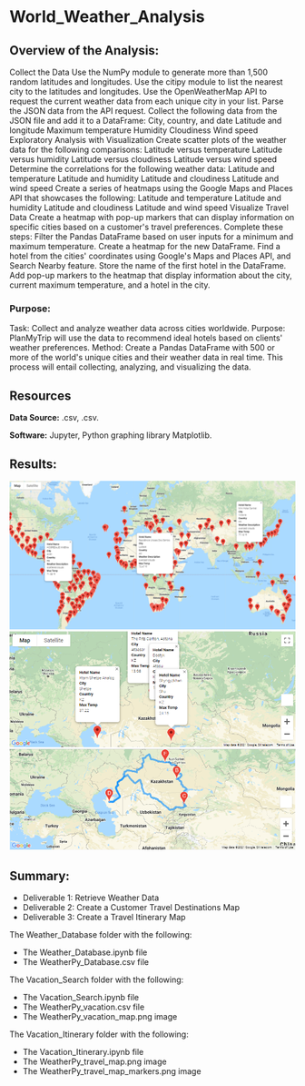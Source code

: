 # World_Weather_Analysis

## Overview of the Analysis:

Collect the Data
Use the NumPy module to generate more than 1,500 random latitudes and longitudes.
Use the citipy module to list the nearest city to the latitudes and longitudes.
Use the OpenWeatherMap API to request the current weather data from each unique city in your list.
Parse the JSON data from the API request.
Collect the following data from the JSON file and add it to a DataFrame:
City, country, and date
Latitude and longitude
Maximum temperature
Humidity
Cloudiness
Wind speed
Exploratory Analysis with Visualization
Create scatter plots of the weather data for the following comparisons:
Latitude versus temperature
Latitude versus humidity
Latitude versus cloudiness
Latitude versus wind speed
Determine the correlations for the following weather data:
Latitude and temperature
Latitude and humidity
Latitude and cloudiness
Latitude and wind speed
Create a series of heatmaps using the Google Maps and Places API that showcases the following:
Latitude and temperature
Latitude and humidity
Latitude and cloudiness
Latitude and wind speed
Visualize Travel Data
Create a heatmap with pop-up markers that can display information on specific cities based on a customer's travel preferences. Complete these steps:
Filter the Pandas DataFrame based on user inputs for a minimum and maximum temperature.
Create a heatmap for the new DataFrame.
Find a hotel from the cities' coordinates using Google's Maps and Places API, and Search Nearby feature.
Store the name of the first hotel in the DataFrame.
Add pop-up markers to the heatmap that display information about the city, current maximum temperature, and a hotel in the city.

### Purpose:

Task: Collect and analyze weather data across cities worldwide.
Purpose: PlanMyTrip will use the data to recommend ideal hotels based on clients' weather preferences.
Method: Create a Pandas DataFrame with 500 or more of the world's unique cities and their weather data in real time. This process will entail collecting, analyzing, and visualizing the data.

## Resources

**Data Source:** .csv, .csv.

**Software:** Jupyter, Python graphing library Matplotlib.

## Results:
![](Vacation_Search/WeatherPy_vacation_map.png)	
![](Vacation_Itinerary/WeatherPy_travel_map_markers.png)	
![](Vacation_Itinerary/WeatherPy_travel_map.png)	

## Summary:

- Deliverable 1: Retrieve Weather Data
- Deliverable 2: Create a Customer Travel Destinations Map
- Deliverable 3: Create a Travel Itinerary Map


The Weather_Database folder with the following:

- The Weather_Database.ipynb file
- The WeatherPy_Database.csv file

The Vacation_Search folder with the following:

- The Vacation_Search.ipynb file
- The WeatherPy_vacation.csv file
- The WeatherPy_vacation_map.png image

The Vacation_Itinerary folder with the following:

- The Vacation_Itinerary.ipynb file
- The WeatherPy_travel_map.png image
- The WeatherPy_travel_map_markers.png image




